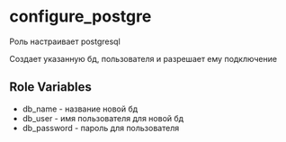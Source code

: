 configure_postgre
=========

Роль настраивает postgresql

Создает указанную бд, пользователя и разрешает ему подключение

Role Variables
--------------
- db_name - название новой бд
- db_user - имя пользователя для новой бд
- db_password - пароль для пользователя
